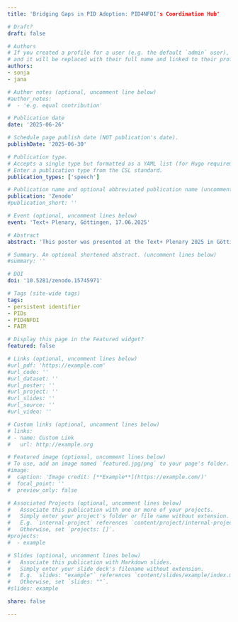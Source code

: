 ```yaml
---
title: 'Bridging Gaps in PID Adoption: PID4NFDI's Coordination Hub'

# Draft?
draft: false

# Authors
# If you created a profile for a user (e.g. the default `admin` user), write the username (folder name) here
# and it will be replaced with their full name and linked to their profile.
authors:
- sonja
- jana

# Author notes (optional, uncomment line below)
#author_notes:
#  - 'e.g. equal contribution'

# Publication date
date: '2025-06-26'

# Schedule page publish date (NOT publication's date).
publishDate: '2025-06-30'

# Publication type.
# Accepts a single type but formatted as a YAML list (for Hugo requirements).
# Enter a publication type from the CSL standard.
publication_types: ['speech']

# Publication name and optional abbreviated publication name (uncomment line below).
publication: 'Zenodo'
#publication_short: ''

# Event (optional, uncomment lines below)
event: 'Text+ Plenary, Göttingen, 17.06.2025'

# Abstract
abstract: 'This poster was presented at the Text+ Plenary 2025 in Göttingen to showcase the PID Coordination Hub of PID4NFDI.'

# Summary. An optional shortened abstract. (uncomment lines below)
#summary: ''

# DOI
doi: '10.5281/zenodo.15745971'

# Tags (site-wide tags)
tags:
- persistent identifier
- PIDs
- PID4NFDI
- FAIR

# Display this page in the Featured widget?
featured: false

# Links (optional, uncomment lines below)
#url_pdf: 'https://example.com'
#url_code: ''
#url_dataset: ''
#url_poster: ''
#url_project: ''
#url_slides: ''
#url_source: ''
#url_video: ''

# Custom links (optional, uncomment lines below)
# links:
# - name: Custom Link
#   url: http://example.org

# Featured image (optional, uncomment lines below)
# To use, add an image named `featured.jpg/png` to your page's folder.
#image:
#  caption: 'Image credit: [**Example**](https://example.com/)'
#  focal_point: ''
#  preview_only: false

# Associated Projects (optional, uncomment lines below)
#   Associate this publication with one or more of your projects.
#   Simply enter your project's folder or file name without extension.
#   E.g. `internal-project` references `content/project/internal-project/index.md`.
#   Otherwise, set `projects: []`.
#projects:
#  - example

# Slides (optional, uncomment lines below)
#   Associate this publication with Markdown slides.
#   Simply enter your slide deck's filename without extension.
#   E.g. `slides: "example"` references `content/slides/example/index.md`.
#   Otherwise, set `slides: ""`.
#slides: example

share: false

---
```

